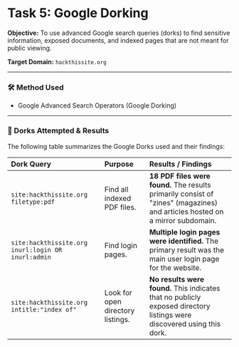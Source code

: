 # Task 5: Google Dorking

**Objective:** To use advanced Google search queries (dorks) to find sensitive information, exposed documents, and indexed pages that are not meant for public viewing.

**Target Domain:** `hackthissite.org`

-----

### 🛠️ Method Used

  - Google Advanced Search Operators (Google Dorking)

-----

### 📝 Dorks Attempted & Results

The following table summarizes the Google Dorks used and their findings:

| Dork Query | Purpose | Results / Findings |
| :--- | :--- | :--- |
| `site:hackthissite.org filetype:pdf` | Find all indexed PDF files. | **18 PDF files were found.** The results primarily consist of "zines" (magazines) and articles hosted on a mirror subdomain. |
| `site:hackthissite.org inurl:login OR inurl:admin` | Find login pages. | **Multiple login pages were identified.** The primary result was the main user login page for the website. |
| `site:hackthissite.org intitle:"index of"` | Look for open directory listings. | **No results were found.** This indicates that no publicly exposed directory listings were discovered using this dork. |

